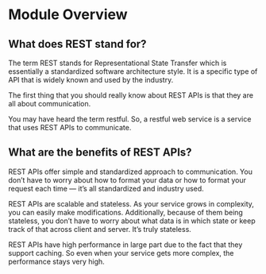 # Module Overview

## What does REST stand for?
The term REST stands for Representational State Transfer which is essentially
a standardized software architecture style. It is a specific type of API that 
is widely known and used by the industry.

The first thing that you should really know about REST APIs is that they 
are all about communication.

You may have heard the term restful. So, a restful web service is a 
service that uses REST APIs to communicate.

## What are the benefits of REST APIs?
REST APIs offer simple and standardized approach to communication. You don’t 
have to worry about how to format your data or how to format your request 
each time — it’s all standardized and industry used.

REST APIs are scalable and stateless. As your service grows in complexity,
you can easily make modifications. Additionally, because of them being 
stateless, you don’t have to worry about what data is in which state or 
keep track of that across client and server. It’s truly stateless.

REST APIs have high performance in large part due to the fact that they 
support caching. So even when your service gets more complex, the performance 
stays very high.
